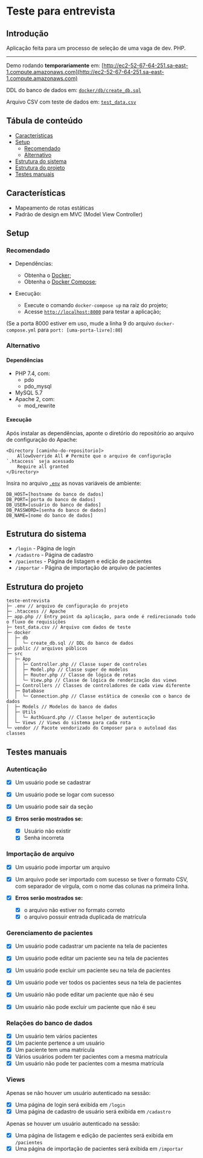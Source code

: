 # Teste para entrevista

## Introdução

Aplicação feita para um processo de seleção de uma vaga de dev. PHP.

---

Demo rodando **temporariamente** em: [http://ec2-52-67-64-251.sa-east-1.compute.amazonaws.com](http://ec2-52-67-64-251.sa-east-1.compute.amazonaws.com)

DDL do banco de dados em: [`docker/db/create_db.sql`](docker/db/create_db.sql)

Arquivo CSV com teste de dados em: [`test_data.csv`](test_data.csv)

## Tábula de conteúdo

- [Características](#características)
- [Setup](#setup)
  - [Recomendado](#recomendado)
  - [Alternativo](#alternativo)
- [Estrutura do sistema](#estrutura-do-sistema)
- [Estrutura do projeto](#estrutura-do-projeto)
- [Testes manuais](#testes-manuais)

## Características

- Mapeamento de rotas estáticas
- Padrão de design em MVC (Model View Controller)

## Setup

### Recomendado

- Dependências:

  - Obtenha o [Docker](https://www.docker.com/);
  - Obtenha o [Docker Compose](https://docs.docker.com/compose/install/);

- Execução:

  - Execute o comando `docker-compose up` na raiz do projeto;
  - Acesse [`http://localhost:8000`](http://localhost:8000) para testar a aplicação;

(Se a porta 8000 estiver em uso, mude a linha 9 do arquivo `docker-compose.yml` para `port: [uma-porta-livre]:80`)

### Alternativo

#### Dependências

- PHP 7.4, com:
  - pdo
  - pdo_mysql
- MySQL 5.7
- Apache 2, com:
  - mod_rewrite

#### Execução

Após instalar as dependências, aponte o diretório do repositório ao arquivo de configuração do Apache:

```apacheconf
<Directory [caminho-do-repositorio]>
    AllowOverride All # Permite que o arquivo de configuração `.htaccess` seja acessado
    Require all granted
</Directory>
```

Insira no arquivo [`.env`](.env) as novas variáveis de ambiente:

```dotenv
DB_HOST=[hostname do banco de dados]
DB_PORT=[porta do banco de dados]
DB_USER=[usuário do banco de dados]
DB_PASSWORD=[senha do banco de dados]
DB_NAME=[nome do banco de dados]
```

## Estrutura do sistema

- `/login` - Página de login
- `/cadastro` - Página de cadastro
- `/pacientes` - Página de listagem e edição de pacientes
- `/importar` - Página de importação de arquivo de pacientes

## Estrutura do projeto

```
teste-entrevista
├─ .env // arquivo de configuração do projeto
├─ .htaccess // Apache
├─ app.php // Entry point da aplicação, para onde é redirecionado todo o fluxo de requisições
├─ test_data.csv // Arquivo com dados de teste
├─ docker
│  ├─ db
│  │  └─ create_db.sql // DDL do banco de dados
├─ public // arquivos públicos
├─ src
│  ├─ App
│  │  ├─ Controller.php // Classe super de controles
│  │  ├─ Model.php // Classe super de modelos
│  │  ├─ Router.php // Classe de lógica de rotas
│  │  └─ View.php // Classe de lógica de renderização das views
│  ├─ Controllers // Classes de controladores de cada view diferente
│  ├─ Database
│  │  └─ Connection.php // Classe estática de conexão com o banco de dados
│  ├─ Models // Modelos do banco de dados
│  ├─ Utils 
│  │  └─ AuthGuard.php // Classe helper de autenticação
│  └─ Views // Views do sistema para cada rota
└─ vendor // Pacote vendorizado do Composer para o autoload das classes
```

## Testes manuais

### Autenticação

- [x] Um usuário pode se cadastrar
- [x] Um usuário pode se logar com sucesso
- [x] Um usuário pode sair da seção

- [x] **Erros serão mostrados se:**
  - [x] Usuário não existir
  - [x] Senha incorreta

### Importação de arquivo

- [x] Um usuário pode importar um arquivo
- [x] Um arquivo pode ser importado com sucesso se tiver o formato CSV, com separador de vírgula, com o nome das colunas na primeira linha.

- [x] **Erros serão mostrados se:**
  - [x] o arquivo não estiver no formato correto
  - [x] o arquivo possuir entrada duplicada de matrícula

### Gerenciamento de pacientes

- [x] Um usuário pode cadastrar um paciente na tela de pacientes
- [x] Um usuário pode editar um paciente seu na tela de pacientes
- [x] Um usuário pode excluir um paciente seu na tela de pacientes
- [x] Um usuário pode ver todos os pacientes seus na tela de pacientes

- [x] Um usuário não pode editar um paciente que não é seu
- [x] Um usuário não pode excluir um paciente que não é seu

### Relações do banco de dados

- [x] Um usuário tem vários pacientes
- [x] Um paciente pertence a um usuário
- [x] Um paciente tem uma matrícula
- [x] Vários usuários podem ter pacientes com a mesma matrícula
- [x] Um usuário não pode ter pacientes com a mesma matrícula

### Views

Apenas se não houver um usuário autenticado na sessão:

- [x] Uma página de login será exibida em `/login`
- [x] Uma página de cadastro de usuário será exibida em `/cadastro`

Apenas se houver um usuário autenticado na sessão:

- [x] Uma página de listagem e edição de pacientes será exibida em `/pacientes`
- [x] Uma página de importação de pacientes será exibida em `/importar`